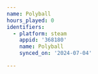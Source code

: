 ```yaml
---
name: Polyball
hours_played: 0
identifiers:
  - platform: steam
    appid: '368180'
    name: Polyball
    synced_on: '2024-07-04'

---
```

